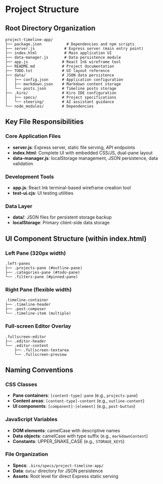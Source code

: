 # Project Structure

## Root Directory Organization

```
project-timeline-app/
├── package.json           # Dependencies and npm scripts
├── server.js             # Express server (main entry point)
├── index.html            # Main application UI
├── data-manager.js       # Data persistence module
├── app.js               # React Ink wireframe tool
├── README.md            # Project documentation
├── TODO.txt             # UI layout reference
├── data/                # JSON data persistence
│   ├── config.json      # Application configuration
│   ├── markdown.json    # Markdown content storage
│   └── posts.json       # Timeline posts storage
├── .kiro/               # Kiro IDE configuration
│   ├── specs/           # Project specifications
│   └── steering/        # AI assistant guidance
└── node_modules/        # Dependencies
```

## Key File Responsibilities

### Core Application Files
- **server.js**: Express server, static file serving, API endpoints
- **index.html**: Complete UI with embedded CSS/JS, dual-pane layout
- **data-manager.js**: localStorage management, JSON persistence, data validation

### Development Tools
- **app.js**: React Ink terminal-based wireframe creation tool
- **test-ui.cjs**: UI testing utilities

### Data Layer
- **data/**: JSON files for persistent storage backup
- **localStorage**: Primary client-side data storage

## UI Component Structure (within index.html)

### Left Pane (320px width)
```
.left-panes
├── .projects-pane (#outline-pane)
├── .categories-pane (#todo-pane)  
└── .filters-pane (#pinned-pane)
```

### Right Pane (flexible width)
```
.timeline-container
├── .timeline-header
├── .post-composer
└── .timeline-item (multiple)
```

### Full-screen Editor Overlay
```
.fullscreen-editor
├── .editor-header
└── .editor-content
    ├── .fullscreen-textarea
    └── .fullscreen-preview
```

## Naming Conventions

### CSS Classes
- **Pane containers**: `[content-type]-pane` (e.g., `projects-pane`)
- **Content areas**: `[content-type]-content` (e.g., `outline-content`)
- **UI components**: `[component]-[element]` (e.g., `post-button`)

### JavaScript Variables
- **DOM elements**: camelCase with descriptive names
- **Data objects**: camelCase with type suffix (e.g., `markdownContent`)
- **Constants**: UPPER_SNAKE_CASE (e.g., `STORAGE_KEYS`)

### File Organization
- **Specs**: `.kiro/specs/project-timeline-app/`
- **Data**: `data/` directory for JSON persistence
- **Assets**: Root level for direct Express static serving